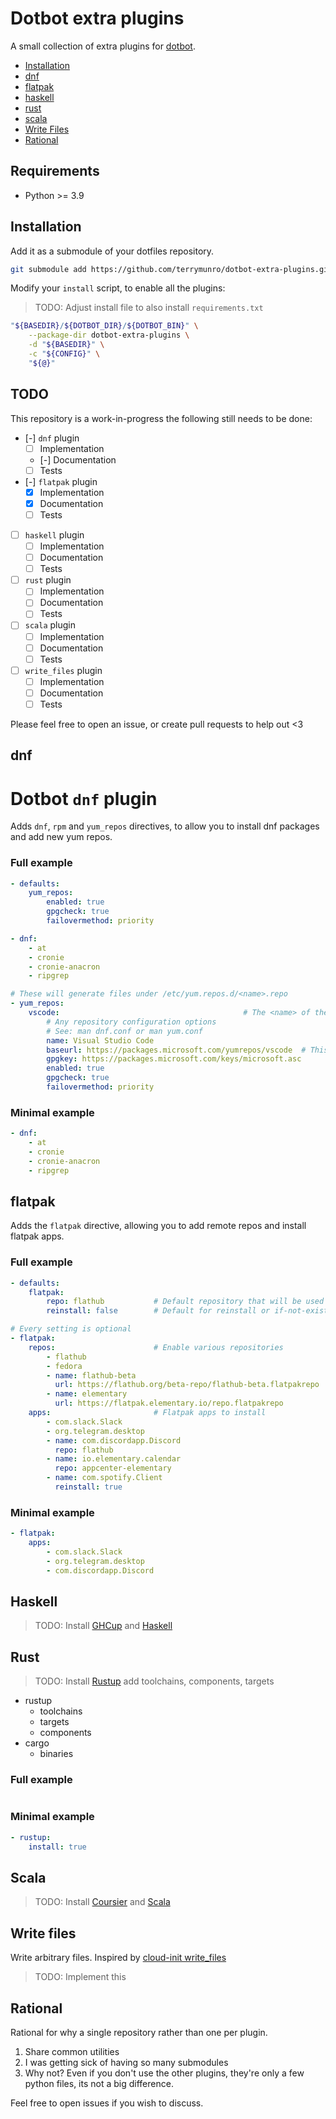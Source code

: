 # Dotbot extra plugins

A small collection of extra plugins for [dotbot](https://github.com/anishathalye/dotbot).

* [Installation](#installation)
* [dnf](#dnf)
* [flatpak](#flatpak)
* [haskell](#haskell)
* [rust](#rust)
* [scala](#scala)
* [Write Files](#write-files)
* [Rational](#rational)

## Requirements

* Python >= 3.9

## Installation

Add it as a submodule of your dotfiles repository.

```sh
git submodule add https://github.com/terrymunro/dotbot-extra-plugins.git
```

Modify your `install` script, to enable all the plugins:

> TODO: Adjust install file to also install `requirements.txt`

```sh
"${BASEDIR}/${DOTBOT_DIR}/${DOTBOT_BIN}" \
    --package-dir dotbot-extra-plugins \
    -d "${BASEDIR}" \
    -c "${CONFIG}" \
    "${@}"
```

## TODO

This repository is a work-in-progress the following still needs to be done:

* [-] `dnf` plugin
    * [ ] Implementation
    * [-] Documentation
    * [ ] Tests
* [-] `flatpak` plugin
    * [x] Implementation
    * [x] Documentation
    * [ ] Tests
* [ ] `haskell` plugin
    * [ ] Implementation
    * [ ] Documentation
    * [ ] Tests
* [ ] `rust` plugin
    * [ ] Implementation
    * [ ] Documentation
    * [ ] Tests
* [ ] `scala` plugin
    * [ ] Implementation
    * [ ] Documentation
    * [ ] Tests
* [ ] `write_files` plugin
    * [ ] Implementation
    * [ ] Documentation
    * [ ] Tests

Please feel free to open an issue, or create pull requests to help out <3

## dnf

# Dotbot `dnf` plugin

Adds `dnf`, `rpm` and `yum_repos` directives, to allow you to install dnf packages and add new yum repos.

### Full example

```yaml
- defaults:
    yum_repos:
        enabled: true
        gpgcheck: true
        failovermethod: priority

- dnf:
    - at
    - cronie
    - cronie-anacron
    - ripgrep

# These will generate files under /etc/yum.repos.d/<name>.repo
- yum_repos: 
    vscode:                                         # The <name> of the repository
        # Any repository configuration options
        # See: man dnf.conf or man yum.conf
        name: Visual Studio Code
        baseurl: https://packages.microsoft.com/yumrepos/vscode  # This property is required!
        gpgkey: https://packages.microsoft.com/keys/microsoft.asc
        enabled: true
        gpgcheck: true
        failovermethod: priority
```

### Minimal example

```yaml
- dnf:
    - at
    - cronie
    - cronie-anacron
    - ripgrep
```


## flatpak

Adds the `flatpak` directive, allowing you to add remote repos and install flatpak apps.

### Full example

```yaml
- defaults:
    flatpak:
        repo: flathub           # Default repository that will be used for apps
        reinstall: false        # Default for reinstall or if-not-exists

# Every setting is optional
- flatpak:
    repos:                      # Enable various repositories
        - flathub
        - fedora
        - name: flathub-beta
          url: https://flathub.org/beta-repo/flathub-beta.flatpakrepo
        - name: elementary
          url: https://flatpak.elementary.io/repo.flatpakrepo
    apps:                       # Flatpak apps to install
        - com.slack.Slack
        - org.telegram.desktop
        - name: com.discordapp.Discord
          repo: flathub
        - name: io.elementary.calendar
          repo: appcenter-elementary
        - name: com.spotify.Client
          reinstall: true
```

### Minimal example

```yaml
- flatpak:
    apps:
        - com.slack.Slack
        - org.telegram.desktop
        - com.discordapp.Discord
```


## Haskell

> TODO: Install [GHCup](https://www.haskell.org/ghcup/) and [Haskell](https://www.haskell.org/)

## Rust

> TODO: Install [Rustup](https://rustup.rs/) add toolchains, components, targets

* rustup
    * toolchains
    * targets
    * components
* cargo
    * binaries

### Full example

```yaml

```

### Minimal example

```yaml
- rustup:
    install: true
```

## Scala

> TODO: Install [Coursier](https://get-coursier.io/) and [Scala](https://www.scala-lang.org/)

## Write files

Write arbitrary files. Inspired by [cloud-init write_files](https://cloudinit.readthedocs.io/en/latest/reference/modules.html#write-files)

> TODO: Implement this

## Rational

Rational for why a single repository rather than one per plugin.

1. Share common utilities
2. I was getting sick of having so many submodules
3. Why not? Even if you don't use the other plugins, they're only a few python files, its not a big difference.

Feel free to open issues if you wish to discuss.
